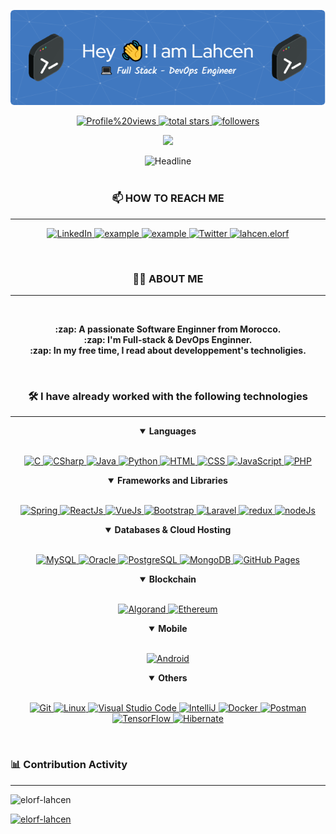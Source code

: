 <div>
    <div align=center>
        <p align="center">
          <img src="./github-header-image.png" alt="Header" />
        </p>
        <a href="https://github.com/ELORF-Lahcen?tab=views">
    <img alt="Profile%20views" title="View of my profile" src="https://komarev.com/ghpvc/?username=ELORF-Lahcen&label=Views&color=6C63FF&style=for-the-badge" />
</a>
<a href="https://github.com/ELORF-Lahcen?tab=repositories&sort=stargazers">
    <img alt="total stars" title="Total stars on GitHub" src="https://custom-icon-badges.herokuapp.com/badge/dynamic/json?logo=star&color=6C63FF&labelColor=595c61&label=Stars&style=for-the-badge&query=%24.stars&url=https://api.github-star-counter.workers.dev/user/ELORF-Lahcen"/>
</a>
<a href="https://github.com/ELORF-Lahcen?tab=followers">
    <img alt="followers" title="Follow me on Github" src="https://custom-icon-badges.herokuapp.com/github/followers/ELORF-Lahcen?color=6C63FF&labelColor=595c61&style=for-the-badge&logo=person-add&label=Followers&logoColor=white"/>
</a>
        <p align=center>
            <img src="https://media.giphy.com/media/SWoSkN6DxTszqIKEqv/giphy.gif" width="350">
        </p>
        <img src="https://readme-typing-svg.herokuapp.com?font=Fira+Code&pause=500&color=6C63FF&background=1D45FF00&size=30&center=true&vCenter=true&width=600&height=50&lines=Hi+%F0%9F%91%8B+there+I'm+ELORF+Lahcen;👨‍💻+Software+Engineer;💻+Full-Stack+Developer;🚀+DevOps+Enginner;" alt="Headline" />
    </div>
    <br>
<div align=center>
        <h3>📫 HOW TO REACH ME</h3>
    <hr>
    <p>
      <a href="https://www.linkedin.com/in/lahcenelorf">
    <img alt="LinkedIn" title="lahcenelorf" src="https://img.shields.io/badge/LinkedIn-0077B5?style=for-the-badge&logo=linkedin&logoColor=white">
</a>
<a href="https://discordapp.com/users/1094696880530788402">
    <img title="lahcen on discord" src="https://img.shields.io/badge/Discord-2962FF?style=for-the-badge&logo=discord&logoColor=white" alt="example"/>
</a>	
<a href="mailto:lahcenelorf.619@gmail.com?subject=Github%20Contact&body=Hi%20Lahcen,">
    <img src="https://img.shields.io/badge/Gmail-D14836?style=for-the-badge&logo=gmail&logoColor=white" alt="example"/>
</a>
<a href="https://twitter.com">
    <img title="Twitter" src="https://img.shields.io/badge/Twitter-1DA1F2?style=for-the-badge&logo=twitter&logoColor=white" alt="Twitter"/>
</a>
<a href="https://www.instagram.com/">
    <img title="lahcen.elorf" src="https://img.shields.io/badge/Instagram-FF007F?style=for-the-badge&logo=Instagram&logoColor=white"/>
</a>
    </p>
    </div>
<br>
<div align=center>
        <h3>👨‍💻 ABOUT ME</h3>
    <hr>
        <br>
        <p>
            <strong>
                :zap: A passionate Software Enginner from Morocco.<br>
                :zap: I'm Full-stack & DevOps Enginner.<br>
                :zap: In my free time, I read about developpement's technoligies.<br>
           </strong>
        </p>
        <br>
    </div>
<div align=center>
        <h3>🛠️ I have already worked with the following technologies</h3>
        <hr>
        <details align="" open> 
            <summary><b>Languages</b></summary>
            <br/>
            <p align="">
                <a href="https://www.w3schools.com/c/">
                    <img alt="C" src="https://img.shields.io/badge/C-00599C?style=for-the-badge&logo=c&logoColor=white"/>
                </a>
                <a href="https://learn.microsoft.com/en-us/dotnet/csharp/">
                    <img alt="CSharp" src="https://img.shields.io/badge/CSharp-239120?style=for-the-badge&logo=csharp&logoColor=white"/>
                </a>
                <a href="https://www.java.com/en/">
                    <img alt="Java" src="https://custom-icon-badges.demolab.com/badge/-JAVA-ED8B00?style=for-the-badge&logo=java&logoColor=white"/>
                </a>
                <a href="https://python.org/">
                    <img alt="Python" src="https://img.shields.io/badge/Python-FFD43B?style=for-the-badge&logo=python&logoColor=darkgreen"/>
                </a>
                 <a href="https://www.w3schools.com/html/">
                    <img alt="HTML" src="https://img.shields.io/badge/HTML-e34c26?style=for-the-badge&logo=html5&logoColor=white"/>
                </a>
                <a href="https://www.w3schools.com/css/">
                    <img alt="CSS" src="https://img.shields.io/badge/CSS-264de4?style=for-the-badge&logo=css3&logoColor=white"/>
                </a>
                <a href="https://www.javascript.com/">
                    <img alt="JavaScript" src="https://img.shields.io/badge/JavaScript-323330?style=for-the-badge&logo=javascript&logoColor=F7DF1E"/>
                </a>
                <a href="https://php.net/">
                    <img alt="PHP" src="https://img.shields.io/badge/php-474A8A?style=for-the-badge&logo=php&logoColor=white"/>
                </a>
            </p>
        </details>
        <details align="" open> 
            <summary><b>Frameworks and Libraries</b></summary>
            <br/>
            <p align=""> 
                <a href="https://spring.io/"> 
                    <img alt="Spring" src="https://img.shields.io/badge/Spring-177245?style=for-the-badge&logo=spring&logoColor=white">
                </a>
                <a href="https://reactjs.org/"> 
                    <img alt="ReactJs" src="https://img.shields.io/badge/React-20232A?style=for-the-badge&logo=react&logoColor=61DAFB">
                </a>
                <a href="https://vuejs.org/"> 
                    <img alt="VueJs" src="https://img.shields.io/badge/Vue.Js-35495E?style=for-the-badge&logo=vuedotjs&logoColor=4FC08D">
                </a>
                <a href="https://getbootstrap.com/"> 
                    <img alt="Bootstrap" src="https://img.shields.io/badge/Bootstrap-563D7C?style=for-the-badge&logo=bootstrap&logoColor=white">
                </a>
                <a href="https://laravel.com/"> 
                    <img alt="Laravel" src="https://img.shields.io/badge/Laravel-FF2D20?style=for-the-badge&logo=laravel&logoColor=white">
                </a>
                <a href="https://redux.js.org/"> 
                    <img alt="redux" src="https://img.shields.io/badge/Redux-593D88?style=for-the-badge&logo=redux&logoColor=white">
                </a>
                <a href="https://nodejs.org/en/"> 
                    <img alt="nodeJs" src="https://img.shields.io/badge/Node.js-339933?style=for-the-badge&logo=nodedotjs&logoColor=white">
                </a>
            </p>
        </details>
        <details align="" open> 
            <summary><b>Databases & Cloud Hosting</b></summary>
            <br/>
            <p align=""> 
                <a href="https://www.mysql.com/">
                    <img alt="MySQL" src="https://img.shields.io/badge/MySQL-00000F?style=for-the-badge&logo=mysql&logoColor=white">
                </a>
                <a href="https://www.oracle.com/">
                    <img alt="Oracle" src="https://img.shields.io/badge/Oracle-f80000?style=for-the-badge&logo=oracle&logoColor=white">
                </a>
                <a href="https://www.postgresql.org">
                    <img alt="PostgreSQL" src="https://img.shields.io/badge/PostgreSQL-0175C2?style=for-the-badge&logo=postgresql&logoColor=white">
                </a>
                <a href="https://www.mongodb.com/">
                    <img alt="MongoDB" src="https://img.shields.io/badge/MongoDB-4EA94B?style=for-the-badge&logo=mongodb&logoColor=white">
                </a>
                <a href="https://www.github.com">
                    <img alt="GitHub Pages" src="https://img.shields.io/badge/GitHub-100000?style=for-the-badge&logo=github&logoColor=white">
                </a>
            </p>
        </details>
        <details align="" open> 
            <summary><b>Blockchain</b></summary>
            <br/>
            <p align=""> 
                <a href="https://www.algorand.com/">
                    <img alt="Algorand" src="https://img.shields.io/badge/Algorand-00000F?style=for-the-badge&logo=algorand&logoColor=white">
                </a>
                <a href="https://ethereum.org/fr/">
                    <img alt="Ethereum" src="https://img.shields.io/badge/Ethereum-3C3C3D?style=for-the-badge&logo=Ethereum&logoColor=white">
                </a>    
            </p>
        </details>
        <details align="" open> 
            <summary><b>Mobile</b></summary>
            <br/>
            <p align=""> 
                <a href="https://www.android.com/">
                    <img alt="Android" src="https://img.shields.io/badge/Android-3DDC84?style=for-the-badge&logo=android&logoColor=white">
                </a>   
            </p>
        </details>
        <details align="" open> 
            <summary><b>Others</b></summary>
            <br/>
            <p align=""> 
                <a href="#">
                    <img alt="Git" src="https://img.shields.io/badge/Git-F05032?style=for-the-badge&logo=git&logoColor=white">
                </a>
                <a href="#">
                    <img alt="Linux" src="https://img.shields.io/badge/Linux-FCC624?style=for-the-badge&logo=linux&logoColor=black">
                </a>
                <a href="#">
                    <img alt="Visual Studio Code" src="https://img.shields.io/badge/Visual_Studio_Code-0078D4?style=for-the-badge&logo=visual%20studio%20code&logoColor=white">
                </a>
                <a href="#">
                    <img alt="IntelliJ" src="https://img.shields.io/badge/IntelliJ%20IDEA-34495E.svg?style=for-the-badge&logo=IntelliJ-IDEA&logoColor=white">
                </a>
                <a href="#">
                    <img alt="Docker" src="https://img.shields.io/badge/Docker-2CA5E0?style=for-the-badge&logo=docker&logoColor=white">
                </a>
                <a href="#">
                    <img alt="Postman" src="https://img.shields.io/badge/Postman-FF6C37?style=for-the-badge&logo=Postman&logoColor=white">
                </a>
                <a href="#">
                    <img alt="TensorFlow" src="https://img.shields.io/badge/TensorFlow-FF6F00?style=for-the-badge&logo=tensorflow&logoColor=white">
                </a>
                <a href="#">
                    <img alt="Hibernate" src="https://img.shields.io/badge/Hibernate-59666C?style=for-the-badge&logo=Hibernate&logoColor=white">
                </a>
            </p>
        </details>
        <br>
    </div>
    <div>
        <h3>📊 Contribution Activity</h3>
        <hr>
        <p align="left"> <img src="https://komarev.com/ghpvc/?username=elorf-lahcen&label=Profile%20views&color=0e75b6&style=flat" alt="elorf-lahcen" /> </p>

<p align="left"> <a href="https://github.com/ryo-ma/github-profile-trophy"><img src="https://github-profile-trophy.vercel.app/?username=elorf-lahcen" alt="elorf-lahcen" /></a> </p>
    </div>
